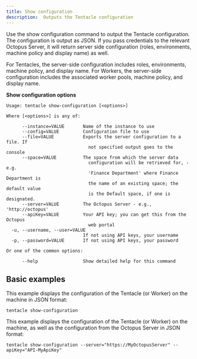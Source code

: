 ```yaml
---
title: Show configuration
description:  Outputs the Tentacle configuration
---
```


Use the show configuration command to output the Tentacle configuration. The configuration is output as JSON. If you pass credentials to the relevant Octopus Server, it will return server side configuration (roles, environments, machine policy and display name) as well.

For Tentacles, the server-side configuration includes roles, environments, machine policy, and display name.
For Workers, the server-side configuration includes the associated worker pools, machine policy, and display name.

**Show configuration options**

```text
Usage: tentacle show-configuration [<options>]

Where [<options>] is any of:

      --instance=VALUE       Name of the instance to use
      --config=VALUE         Configuration file to use
      --file=VALUE           Exports the server configuration to a file. If
                               not specified output goes to the console
      --space=VALUE          The space from which the server data
                               configuration will be retrieved for, - e.g.
                               'Finance Department' where Finance Department is
                               the name of an existing space; the default value
                               is the Default space, if one is designated.
      --server=VALUE         The Octopus Server - e.g., 'http://octopus'
      --apiKey=VALUE         Your API key; you can get this from the Octopus
                               web portal
  -u, --username, --user=VALUE
                             If not using API keys, your username
  -p, --password=VALUE       If not using API keys, your password

Or one of the common options:

      --help                 Show detailed help for this command
```

## Basic examples

This example displays the configuration of the Tentacle (or Worker) on the machine in JSON format:

```text
tentacle show-configuration
```

This example displays the configuration of the Tentacle (or Worker) on the machine, as well as the configuration from the Octopus Server in JSON format:

```text
tentacle show-configuration --server="https://MyOctopusServer" --apiKey="API-MyApiKey"
```
